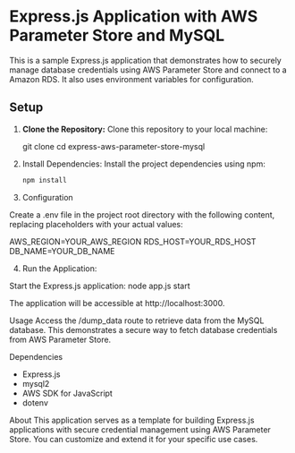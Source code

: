 # Express.js Application with AWS Parameter Store and MySQL

This is a sample Express.js application that demonstrates how to securely manage database credentials using AWS Parameter Store and connect to a Amazon RDS. It also uses environment variables for configuration.

## Setup

1. **Clone the Repository:** Clone this repository to your local machine:

   git clone <repository-url>
   cd express-aws-parameter-store-mysql

2. Install Dependencies: Install the project dependencies using npm:

   ```bash
   npm install

3. Configuration

Create a .env file in the project root directory with the following content, replacing placeholders with your actual values:

   AWS_REGION=YOUR_AWS_REGION
   RDS_HOST=YOUR_RDS_HOST
   DB_NAME=YOUR_DB_NAME

4. Run the Application:

Start the Express.js application:
node app.js start

The application will be accessible at http://localhost:3000.

Usage
Access the /dump_data route to retrieve data from the MySQL database. This demonstrates a secure way to fetch database credentials from AWS Parameter Store.

Dependencies
- Express.js
- mysql2
- AWS SDK for JavaScript
- dotenv

About
This application serves as a template for building Express.js applications with secure credential management using AWS Parameter Store. You can customize and extend it for your specific use cases.
